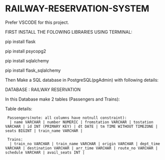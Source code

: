 # RAILWAY-RESERVATION-SYSTEM

Prefer VSCODE for this project. 


FIRST INSTALL THE FOLOWING LIBRARIES USING TERMINAL:

pip install flask

pip install psycopg2

pip install sqlalchemy

pip install flask_sqlalchemy





Then Make a SQL database in PostgreSQL(pgAdmin) with following details:
  
  DATABASE : RAILWAY RESERVATION

  In this Database make 2 tables (Passengers and Trains):
  
  Table details:
     
     Passengers(note: all columns have notnull constraint):
      | name VARCHAR | number NUMERIC | fromstation VARCHAR | tostation VARCHAR | id INT (PRIMARY KEY) | dt DATE | tm TIME WITHOUT TIMEZONE | seats BIGINT | train_name VARCHAR |

     Trains:
      | train_no VARCHAR | train_name VARCHAR | origin VARCHAR | dept_time VARCHAR | destination VARCHAR | arr_time VARCHAR | route_no VARCHAR | schedule VARCHAR | avail_seats INT |  


